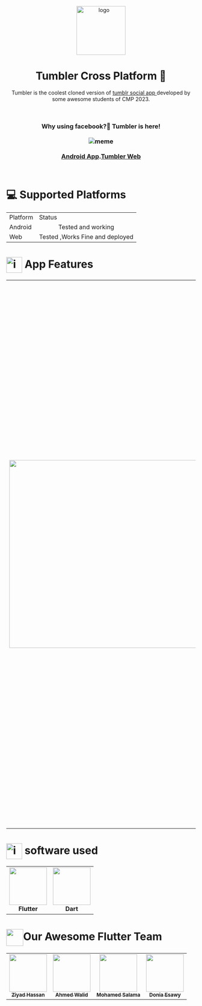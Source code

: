  <p align="center">
  <img src="https://i.ibb.co/W51WVrj/logo.png" alt="logo" height="130" />
</p>  
<h1 align="center">
 Tumbler Cross Platform 🤳
  </h1>
 <p align="center">
Tumbler is the coolest cloned version of <a href="https://www.tumblr.com/"> tumblr social app </a> developed by some awesome students of CMP 2023.
 </p>
<br/>
  <h3 align="center" >
  Why using facebook?🤔 Tumbler is here! </br></br>
  <img src="https://c.tenor.com/tX_T48A14BwAAAAM/khaby-really.gif" alt="meme"/>
  </br></br>
   <a href="https://drive.google.com/file/d/1haxn3JmQ8tf4rdUYAw0N9KSYRcSMUSoA/view?usp=sharing"> Android App</a>.<a href="https://fweb.tumbler.social/">Tumbler Web</a>

 </a>
   </h3> 
 </br>
<h1> 
 💻 Supported Platforms
 </h1>
<div display="flex">
  <table width="auto" align="center" >
  <tr>
<td> Platform </td>
   <td> Status </td> 
   </tr>
    <tr>
<td> Android </td>
     <td align="center"> 
     Tested and working
     </td> 
   </tr>
    <tr>
<td> Web </td>
   <td> Tested ,Works Fine and deployed </td> 
  </tr>
   
  </table >
</div>
<H1>
<img src="https://raw.githubusercontent.com/seanprashad/slackmoji/master/emoji/blob/blob-b1nzy-gif.gif" alt="icons8-pacman-48" border="0" width=42px align="center"/> App Features
 </H1>
 
<table>
<tr>
 <td>
  <img src="https://c.tenor.com/Fipe91QSAegAAAAM/dedikodu-gossip.gif" width="500"/>
 </td>
 <td>
<ul>
 <li> Ability to Sign up using email/Google</li>
<li> Ability to Log in with email/Google</li>
<li> Ability to Add post (published, private, draft)</li>
<li> Ability to like/comment on a post</li>
<li> Ability to reblog without adding Comments</li>
<li> Ability to reblog with adding Comments</li>
<li> Ability to Follow others</li>
<li> Ability to edit your post</li>
<li> Ability to delete your post</li>
<li> Ability to pin your post</li>
<li> Ability to change the status of your post</li>
<li> Ability to Change Profile/Header Pictures</li>
<li> Ability to change the theme of your blog</li>
<li> Ability to create a new blog</li>
<li> Ability to change between blogs</li>
<li> Ability to Share your Profile</li>
<li> Ability to send a text message to others</li>
<li> Ability to send a photo to others</li>
<li> Ability to change your email</li>
<li> Ability to change your password</li>
<li> Ability to show/edit/delete/post your drafts</li>
<li> Ability to get posts you add</li>
<li> Ability to get posts you liked</li>
<li> Ability to get following/followers</li>
<li> Ability to see notes of any post</li>
<li> Ability to see your activity</li>
<li> Ability to search for a post/tag/blog</li>
<li> Ability to search in profile</li>
<li> Ability to manage your tags</li>
<li> Ability to show the user random posts/tags/blogs</li>
<li> Ability to trending posts/tags</li>
<li> Ability to follow tags</li>
<li> ALL the Previous with any of the user blogs</li>
</ul>
<img width="1000" height="0">
</td>
 
</tr>

</table>
 <H1>
<img src="https://raw.githubusercontent.com/seanprashad/slackmoji/master/emoji/blob/blob-bongo-gif.gif" alt="icons8-pacman-48" border="0" width=42px align="center"/> software used
 </H1>
  <table align="center">
  <tr>
   <td align="center"><img src="https://cdn.iconscout.com/icon/free/png-256/flutter-2038877-1720090.png" width="100px;" alt=""/><br /><b>Flutter</b><br />
   </td>
    <td align="center"><img src="https://www.fluttericon.com/logo_dart_192px.svg" width="100px;" alt="" /><br /><b>Dart</b><br />
    </td>
    </tr>
  </table>
 <h1> <img src="https://raw.githubusercontent.com/seanprashad/slackmoji/master/emoji/blob/blob-high-five.png" width=45px  alt="" align="center"/>Our Awesome Flutter Team  
 </h1>
<div align="center">
<table>
  <tr>
    <td align="center"><a href="https://github.com/Ziyadhassan"><img src="https://avatars.githubusercontent.com/u/56728268?v=4" width="100px;" alt=""/><br /><sub><b>Ziyad Hassan</b></sub></a><br />
    </td><td align="center"><a href="https://github.com/Ahmed-walid"><img src="https://avatars.githubusercontent.com/u/62077516?v=4" width="100px;" alt=""/><br /><sub><b>Ahmed Walid</b></sub></a><br />
    </td><td align="center"><a href="https://github.com/nadaelsayed11"><img src="https://avatars.githubusercontent.com/u/62220722?v=4" width="100px;" alt=""/><br /><sub><b>Mohamed Salama</b></sub></a><br />
    </td> <td align="center"><a href="https://github.com/DoniaEsawi"><img src="https://avatars.githubusercontent.com/u/56982963?s=400&u=53aa0bf3394c2bbedcfc897dd2b97ef7d255faad&v=4" width="100px;" alt=""/><br /><sub><b>Donia Esawy</b></sub></a><br />
    </td>
    </tr>
  </table>
